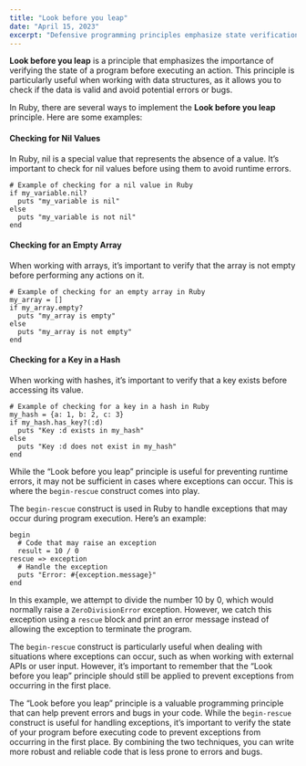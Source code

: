 ```yaml
---
title: "Look before you leap"
date: "April 15, 2023"
excerpt: "Defensive programming principles emphasize state verification before execution to prevent runtime errors and improve application reliability. Ruby implementations demonstrate checking for nil values, empty arrays, hash key existence, and other validation patterns that ensure robust data structure operations."
---
```


**Look before you leap** is a principle that emphasizes the importance of verifying the state of a program before executing an action. This principle is particularly useful when working with data structures, as it allows you to check if the data is valid and avoid potential errors or bugs.

In Ruby, there are several ways to implement the **Look before you leap** principle. Here are some examples:

#### Checking for Nil Values

In Ruby, nil is a special value that represents the absence of a value. It’s important to check for nil values before using them to avoid runtime errors.

    # Example of checking for a nil value in Ruby
    if my_variable.nil?
      puts "my_variable is nil"
    else
      puts "my_variable is not nil"
    end

#### Checking for an Empty Array

When working with arrays, it’s important to verify that the array is not empty before performing any actions on it.

    # Example of checking for an empty array in Ruby
    my_array = []
    if my_array.empty?
      puts "my_array is empty"
    else
      puts "my_array is not empty"
    end

#### Checking for a Key in a Hash

When working with hashes, it’s important to verify that a key exists before accessing its value.

    # Example of checking for a key in a hash in Ruby
    my_hash = {a: 1, b: 2, c: 3}
    if my_hash.has_key?(:d)
      puts "Key :d exists in my_hash"
    else
      puts "Key :d does not exist in my_hash"
    end

While the “Look before you leap” principle is useful for preventing runtime errors, it may not be sufficient in cases where exceptions can occur. This is where the `begin-rescue` construct comes into play.

The `begin-rescue` construct is used in Ruby to handle exceptions that may occur during program execution. Here’s an example:

    begin
      # Code that may raise an exception
      result = 10 / 0
    rescue => exception
      # Handle the exception
      puts "Error: #{exception.message}"
    end

In this example, we attempt to divide the number 10 by 0, which would normally raise a `ZeroDivisionError` exception. However, we catch this exception using a `rescue` block and print an error message instead of allowing the exception to terminate the program.

The `begin-rescue` construct is particularly useful when dealing with situations where exceptions can occur, such as when working with external APIs or user input. However, it’s important to remember that the “Look before you leap” principle should still be applied to prevent exceptions from occurring in the first place.

The “Look before you leap” principle is a valuable programming principle that can help prevent errors and bugs in your code. While the `begin-rescue` construct is useful for handling exceptions, it’s important to verify the state of your program before executing code to prevent exceptions from occurring in the first place. By combining the two techniques, you can write more robust and reliable code that is less prone to errors and bugs.